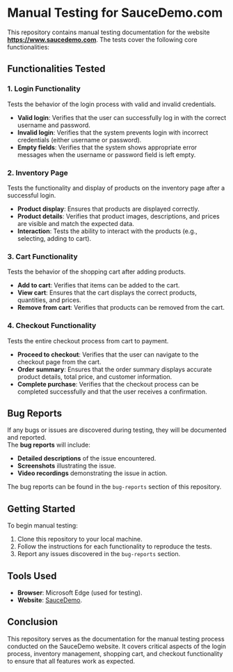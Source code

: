 # Manual Testing for SauceDemo.com

This repository contains manual testing documentation for the website **https://www.saucedemo.com**. The tests cover the following core functionalities:

## Functionalities Tested

### 1. **Login Functionality**
Tests the behavior of the login process with valid and invalid credentials.  
- **Valid login**: Verifies that the user can successfully log in with the correct username and password.
- **Invalid login**: Verifies that the system prevents login with incorrect credentials (either username or password).
- **Empty fields**: Verifies that the system shows appropriate error messages when the username or password field is left empty.

### 2. **Inventory Page**
Tests the functionality and display of products on the inventory page after a successful login.  
- **Product display**: Ensures that products are displayed correctly.
- **Product details**: Verifies that product images, descriptions, and prices are visible and match the expected data.
- **Interaction**: Tests the ability to interact with the products (e.g., selecting, adding to cart).

### 3. **Cart Functionality**
Tests the behavior of the shopping cart after adding products.  
- **Add to cart**: Verifies that items can be added to the cart.
- **View cart**: Ensures that the cart displays the correct products, quantities, and prices.
- **Remove from cart**: Verifies that products can be removed from the cart.

### 4. **Checkout Functionality**
Tests the entire checkout process from cart to payment.  
- **Proceed to checkout**: Verifies that the user can navigate to the checkout page from the cart.
- **Order summary**: Ensures that the order summary displays accurate product details, total price, and customer information.
- **Complete purchase**: Verifies that the checkout process can be completed successfully and that the user receives a confirmation.

## Bug Reports
If any bugs or issues are discovered during testing, they will be documented and reported.  
The **bug reports** will include:
- **Detailed descriptions** of the issue encountered.
- **Screenshots** illustrating the issue.
- **Video recordings** demonstrating the issue in action.

The bug reports can be found in the `bug-reports` section of this repository.

## Getting Started

To begin manual testing:
1. Clone this repository to your local machine.
2. Follow the instructions for each functionality to reproduce the tests.
3. Report any issues discovered in the `bug-reports` section.

## Tools Used
- **Browser**: Microsoft Edge (used for testing).
- **Website**: [SauceDemo](https://www.saucedemo.com).

## Conclusion

This repository serves as the documentation for the manual testing process conducted on the SauceDemo website. It covers critical aspects of the login process, inventory management, shopping cart, and checkout functionality to ensure that all features work as expected.

